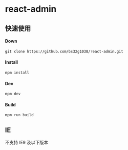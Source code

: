 # react-admin

## 快速使用
#### Down
~~~
git clone https://github.com/bs32g1038/react-admin.git
~~~

#### Install
~~~
npm install
~~~

#### Dev
~~~
npm dev
~~~

#### Build
~~~
npm run build
~~~


## IE

不支持 IE9 及以下版本